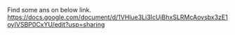 Find some ans on below link.
https://docs.google.com/document/d/1VHlue3Li3IcUjBhxSLRMcAovsbx3zE1oyIVSBP0CxYU/edit?usp=sharing
